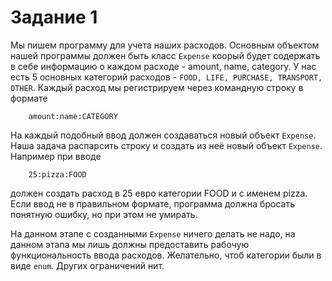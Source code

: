 # Задание 1

Мы пишем программу для учета наших расходов. 
Основным объектом нашей программы должен быть класс `Expense` коорый будет содержать в себе информацию 
о каждом расходе - amount, name, category.
У нас есть 5 основных категорий расходов - `FOOD, LIFE, PURCHASE, TRANSPORT, OTHER`.
Каждый расход мы регистрируем через командную строку в формате 
```
    amount:name:CATEGORY
```
На каждый подобный ввод должен создаваться новый объект `Expense`.
Наша задача распарсить строку и создать из неё новый объект `Expense`.
Например при вводе
```
    25:pizza:FOOD
```
должен создать расход в 25 евро категории FOOD и с именем pizza.
Если ввод не в правильном формате, программа должна бросать понятную ошибку, но при этом не умирать.

На данном этапе с созданными `Expense` ничего делать не надо, на данном этапа мы лишь должны 
предоставить рабочую функциональность ввода расходов.
Желательно, чтоб категории были в виде `enum`. 
Других ограничений нит.